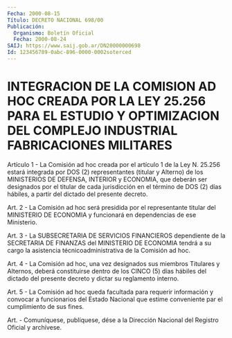 ```yaml
---
Fecha: 2000-08-15
Título: DECRETO NACIONAL 698/00
Publicación:
  Organismo: Boletín Oficial
  Fecha: 2000-08-24
SAIJ: https://www.saij.gob.ar/DN20000000698
Id: 123456789-0abc-896-0000-0002soterced
---
```

# INTEGRACION DE LA COMISION AD HOC CREADA POR LA LEY 25.256 PARA EL ESTUDIO Y OPTIMIZACION DEL COMPLEJO INDUSTRIAL FABRICACIONES MILITARES

<a id="1"></a>
Artículo 1 - La Comisión ad hoc creada por el artículo  1 de la Ley N. 25.256  estará  integrada por DOS (2) representantes (titular  y Alterno) de los MINISTERIOS  DE  DEFENSA,  INTERIOR y ECONOMIA, que deberán ser designados por el titular de cada  jurisdicción  en  el término  de DOS (2) días hábiles, a partir del dictado del presente decreto.

<a id="2"></a>
Art. 2 - La  Comisión  ad  hoc  será presidida por el representante titular del MINISTERIO DE ECONOMIA  y funcionará en dependencias de ese Ministerio.

<a id="3"></a>
Art. 3 - La SUBSECRETARIA DE SERVICIOS  FINANCIEROS  dependiente de la  SECRETARIA DE FINANZAS del MINISTERIO DE ECONOMIA tendrá  a  su cargo  la  asistencia  técnicoadministrativa  de la Comisión ad hoc.

<a id="4"></a>
Art.  4  -  La  Comisión  ad hoc, una vez designados  sus  miembros Titulares y Alternos, deberá  constituirse  dentro de los CINCO (5) días  hábiles  del  dictado  del  presente  decreto   y  dictar  su reglamento interno.

<a id="5"></a>
Art.  5  -  La  Comisión  ad  hoc  queda  facultada  para  requerir información  y  convocar  a  funcionarios  del  Estado Nacional que estime conveniente par el cumplimiento de sus fines.

<a id="6"></a>
Art. - Comuníquese, publíquese, dése a la Dirección Nacional del Registro Oficial y archívese.